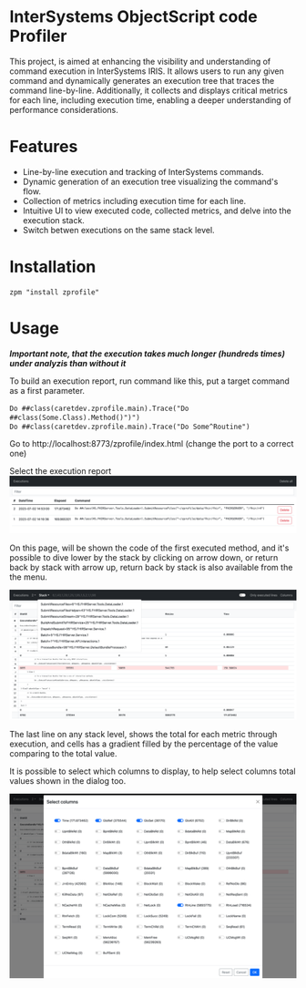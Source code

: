 InterSystems ObjectScript code Profiler
==

This project, is aimed at enhancing the visibility and understanding of command execution in InterSystems IRIS. It allows users to run any given command and dynamically generates an execution tree that traces the command line-by-line. Additionally, it collects and displays critical metrics for each line, including execution time, enabling a deeper understanding of performance considerations.

Features
===

- Line-by-line execution and tracking of InterSystems commands.
- Dynamic generation of an execution tree visualizing the command's flow.
- Collection of metrics including execution time for each line.
- Intuitive UI to view executed code, collected metrics, and delve into the execution stack.
- Switch betwen executions on the same stack level.

Installation
===

```objectscript
zpm "install zprofile"
```

Usage
===

***Important note, that the execution takes much longer (hundreds times) under analyzis than without it***

To build an execution report, run command like this, put a target command as a first parameter.
```objectscript
Do ##class(caretdev.zprofile.main).Trace("Do ##class(Some.Class).Method()")")
Do ##class(caretdev.zprofile.main).Trace("Do Some^Routine")
```

Go to http://localhost:8773/zprofile/index.html (change the port to a correct one)

Select the execution report
![executions list](https://raw.githubusercontent.com/caretdev/zprofile/main/images/list.png)

On this page, will be shown the code of the first executed method, and it's possible to dive lower by the stack by clicking on arrow down, or return back by stack with arrow up, return back by stack is also available from the the menu.

![code](https://raw.githubusercontent.com/caretdev/zprofile/main/images/main.png)

The last line on any stack level, shows the total for each metric through execution, and cells has a gradient filled by the percentage of the value comparing to the total value.

It is possible to select which columns to display, to help select columns total values shown in the dialog too.

![columns](https://raw.githubusercontent.com/caretdev/zprofile/main/images/columns.png)